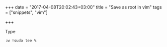 +++
date = "2017-04-08T20:02:43+03:00"
title = "Save as root in vim"
tags = ["snippets", "vim"]

+++

Type 

`:w !sudo tee %`
